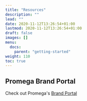 ```yaml
---
title: "Resources"
description: ""
lead: ""
date: 2020-11-12T13:26:54+01:00
lastmod: 2020-11-12T13:26:54+01:00
draft: false
images: []
menu:
  docs:
    parent: "getting-started"
weight: 110
toc: true
---
```


## Promega Brand Portal

Check out Promega's <a href="https://promega.widencollective.com/portals/rrxinhb5/PromegaBrand" target="_blank">Brand Portal</a>
